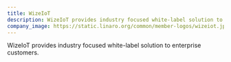 ```yaml
---
title: WizeIoT
description: WizeIoT provides industry focused white-label solution to enterprise customers. https://wizeiot.com/
company_image: https://static.linaro.org/common/member-logos/wizeiot.jpg
---
```

WizeIoT provides industry focused white-label solution to enterprise customers.
